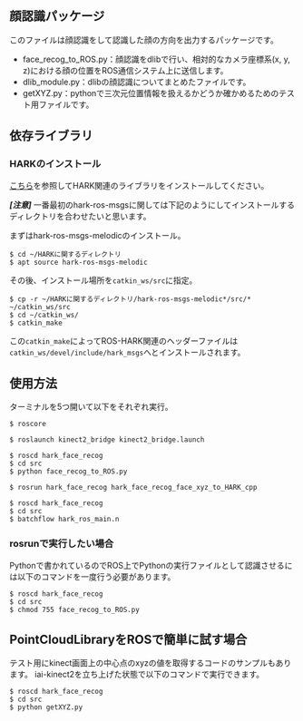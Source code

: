 ## 顔認識パッケージ
このファイルは顔認識をして認識した顔の方向を出力するパッケージです。

- face_recog_to_ROS.py：顔認識をdlibで行い、相対的なカメラ座標系(x, y, z)における顔の位置をROS通信システム上に送信します。
- dlib_module.py：dlibの顔認識についてまとめたファイルです。
- getXYZ.py：pythonで三次元位置情報を扱えるかどうか確かめるためのテスト用ファイルです。

## 依存ライブラリ
### HARKのインストール
[こちら](https://www.hark.jp/hark-ros-msgs-installation-instructions/)を参照してHARK関連のライブラリをインストールしてください。

***[注意]*** 一番最初のhark-ros-msgsに関しては下記のようにしてインストールするディレクトリを合わせたいと思います。

まずはhark-ros-msgs-melodicのインストール。
```
$ cd ~/HARKに関するディレクトリ
$ apt source hark-ros-msgs-melodic
```

その後、インストール場所を`catkin_ws/src`に指定。

```
$ cp -r ~/HARKに関するディレクトリ/hark-ros-msgs-melodic*/src/* ~/catkin_ws/src
$ cd ~/catkin_ws/
$ catkin_make
```

この`catkin_make`によってROS-HARK関連のヘッダーファイルは`catkin_ws/devel/include/hark_msgs`へとインストールされます。

## 使用方法
ターミナルを5つ開いて以下をそれぞれ実行。

```
$ roscore
```

```
$ roslaunch kinect2_bridge kinect2_bridge.launch
```

```
$ roscd hark_face_recog
$ cd src
$ python face_recog_to_ROS.py
```

```
$ rosrun hark_face_recog hark_face_recog_face_xyz_to_HARK_cpp
```

```
$ roscd hark_face_recog
$ cd src
$ batchflow hark_ros_main.n
```

### rosrunで実行したい場合
Pythonで書かれているのでROS上でPythonの実行ファイルとして認識させるには以下のコマンドを一度行う必要があります。

```
$ roscd hark_face_recog
$ cd src
$ chmod 755 face_recog_to_ROS.py
```

## PointCloudLibraryをROSで簡単に試す場合

テスト用にkinect画面上の中心点のxyzの値を取得するコードのサンプルもあります。
iai-kinect2を立ち上げた状態で以下のコマンドで実行できます。
```
$ roscd hark_face_recog
$ cd src
$ python getXYZ.py
```
